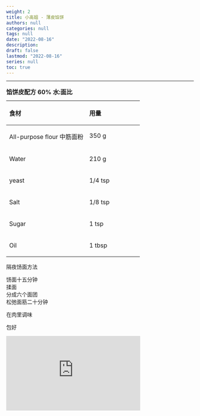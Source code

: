 ```yaml
---
weight: 2
title: 小高姐 - 薄皮馅饼
authors: null
categories: null
tags: null
date: "2022-08-16"
description:  
draft: false
lastmod: "2022-08-16"
series: null
toc: true
---
```




<!--more-->
---

<table style="width:100%;">
<caption style="text-align:left", align = "top"><b>馅饼皮配方 60% 水:面比</b></caption>
<colgroup><col style="width: 60%" /><col style="width: 40%" />
</colgroup>
<thead>
  <tr VALIGN=TOP style="text-align:left"  class="header">
    <th><p>食材</p></th>
    <th><p>用量</p></th>
  </tr>
</thead>
<tbody VALIGN=TOP>
  <tr class="odd">
    <td><p>All-purpose flour 中筋面粉
    </p></td>
    <td><p>350 g
    </p></td>
  </tr>
  <tr class="even">
    <td><p>Water
    </p></td>
    <td><p> 210 g
    </p></td>
  </tr>
  <tr class="odd">
    <td><p>yeast
    </p></td>
    <td><p>1/4 tsp
    </p></td>
  </tr>
  <tr class="even">
    <td><p>Salt
    </p></td>
    <td><p> 1/8 tsp
    </p></td>
  </tr>  
  <tr class="odd">
    <td><p>Sugar
    </p></td>
    <td><p>1 tsp
    </p></td>
  </tr>
  <tr class="even">
    <td><p>Oil
    </p></td>
    <td><p> 1 tbsp
    </p></td>
  </tr>  
</tbody>
</table>

隔夜饧面方法

饧面十五分钟  
揉面  
分成六个面团  
松弛面筋二十分钟  

在肉里调味  

包好  


<iframe width="360" height="200" src="https://www.youtube.com/embed/kko5x0P0Cbg" title="Beef Stuffed Flatbread" frameborder="0" allow="accelerometer; autoplay; clipboard-write; encrypted-media; gyroscope; picture-in-picture" allowfullscreen></iframe>